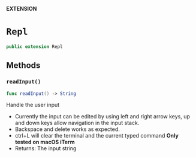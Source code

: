 **EXTENSION**

# `Repl`
```swift
public extension Repl
```

## Methods
### `readInput()`

```swift
func readInput() -> String
```

Handle the user input

- Currently the input can be edited by using left and right arrow keys,
up and down keys allow navigation in the input stack.
- Backspace and delete works as expected.
- ctrl+L will clear the terminal and the current typed command
**Only tested on macOS iTerm**
- Returns: The input string
